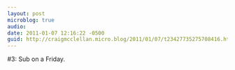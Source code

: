 ```yaml
---
layout: post
microblog: true
audio: 
date: 2011-01-07 12:16:22 -0500
guid: http://craigmcclellan.micro.blog/2011/01/07/t23427735275708416.html
---
```

#3: Sub on a Friday.
